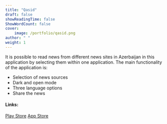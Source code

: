 ```yaml
---
title: "Qasid"
draft: false
showReadingTime: false
ShowWordCount: false
cover:
    image: /portfolio/qasid.png
author: " "
weight: 1
---
```


It is possible to read news from different news sites in Azerbaijan in this application by selecting them within one application. The main functionality of the application is:
- Selection of news sources
- Dark and open mode
- Three language options
- Share the news

#### Links:

[Play Store](https://play.google.com/store/apps/details?id=com.yusubov.qasid)
[App Store](https://apps.apple.com/az/app/qasid-news/id1616626874)


